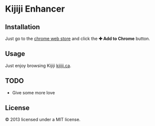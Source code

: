 # Kijiji Enhancer

## Installation

Just go to the [chrome web store]() and click the **✚ Add to Chrome** button.


## Usage

Just enjoy browsing Kijiji [kijiji.ca](http://kijiji.ca).


## TODO

* Give some more love

## License

© 2013 licensed under a MIT license.
